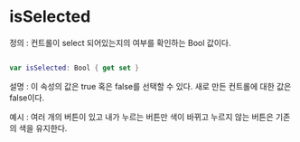 isSelected 
===

정의 : 컨트롤이 select 되어있는지의 여부를 확인하는 Bool 값이다.   

```swift

var isSelected: Bool { get set }

```
설명 : 이 속성의 값은 true 혹은 false를 선택할 수 있다. 새로 만든 컨트롤에 대한 값은 false이다.

예시 : 여러 개의 버튼이 있고 내가 누르는 버튼만 색이 바뀌고 누르지 않는 버튼은 기존의 색을 유지한다.








